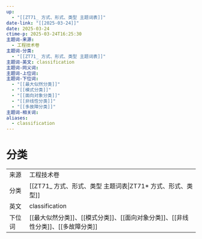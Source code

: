 ```yaml
---
up:
  - "[[ZT71_ 方式、形式、类型 主题词表]]"
date-link: "[[2025-03-24]]"
date: 2025-03-24
ctime-p: 2025-03-24T16:25:30
主题词-来源:
  - 工程技术卷
主题词-分类:
  - "[[ZT71_ 方式、形式、类型 主题词表]]"
主题词-英文: classification
主题词-同义词: 
主题词-上位词: 
主题词-下位词:
  - "[[最大似然分类]]"
  - "[[模式分类]]"
  - "[[面向对象分类]]"
  - "[[非线性分类]]"
  - "[[多故障分类]]"
主题词-相关词: 
aliases:
  - classification
---
```


# 分类

| | |
| --- | --- |
| 来源 | 工程技术卷 |
| 分类 | [[ZT71_ 方式、形式、类型 主题词表\|ZT71* 方式、形式、类型]] |
| 英文 | classification |
| 下位词 | [[最大似然分类]]、[[模式分类]]、[[面向对象分类]]、[[非线性分类]]、[[多故障分类]] |
